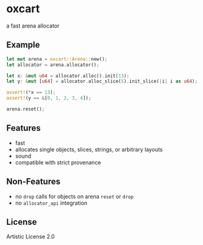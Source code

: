 # oxcart

a fast arena allocator

## Example

```rust
let mut arena = oxcart::Arena::new();
let allocator = arena.allocator();

let x: &mut u64 = allocator.alloc().init(13);
let y: &mut [u64] = allocator.alloc_slice(5).init_slice(|i| i as u64);

assert!(*x == 13);
assert!(y == &[0, 1, 2, 3, 4]);

arena.reset();
```

## Features

- fast
- allocates single objects, slices, strings, or arbitrary layouts
- sound
- compatible with strict provenance

## Non-Features

- no `drop` calls for objects on arena `reset` or `drop`
- no `allocator_api` integration

## License
 
Artistic License 2.0
